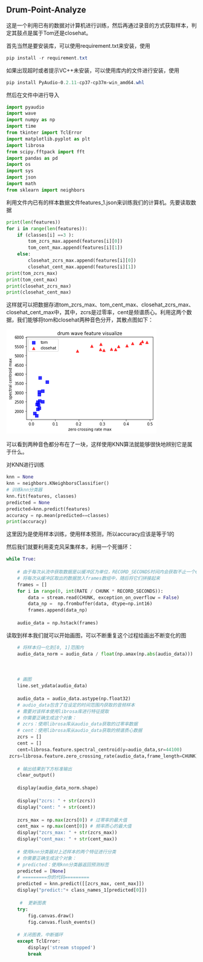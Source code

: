 ## Drum-Point-Analyze

这是一个利用已有的数据对计算机进行训练，然后再通过录音的方式获取样本，判定其鼓点是属于Tom还是closehat。

首先当然是要安装库，可以使用requirement.txt来安装，使用

```powershell
pip install -r requirement.txt
```

如果出现超时或者提示VC++未安装，可以使用库内的文件进行安装，使用

```powershell
pip install PyAudio-0.2.11-cp37-cp37m-win_amd64.whl
```

然后在文件中进行导入

```python
import pyaudio
import wave
import numpy as np
import time
from tkinter import TclError
import matplotlib.pyplot as plt
import librosa
from scipy.fftpack import fft
import pandas as pd
import os
import sys
import json
import math
from sklearn import neighbors
```

利用文件内已有的样本数据文件features_1.json来训练我们的计算机。先要读取数据

```python 
print(len(features))
for i in range(len(features)):
    if (classes[i] ==3 ):
        tom_zcrs_max.append(features[i][0])
        tom_cent_max.append(features[i][1])
    else: 
        closehat_zcrs_max.append(features[i][0])
        closehat_cent_max.append(features[i][1])
print(tom_zcrs_max)
print(tom_cent_max)
print(closehat_zcrs_max)
print(closehat_cent_max)
```

这样就可以把数据存进tom_zcrs_max、tom_cent_max、closehat_zcrs_max、closehat_cent_max中，其中，zcrs是过零率，cent是频谱质心。利用这两个数据，我们能够将tom和closehat两种音色分开，其散点图如下：

![](Tom&Closehat.png)

可以看到两种音色都分布在了一块，这样使用KNN算法就能够很快地辨别它是属于什么。

对KNN进行训练

```python
knn = None
knn = neighbors.KNeighborsClassifier() 
# 训练knn分类器
knn.fit(features, classes)
predicted = None
predicted=knn.predict(features)
accuracy = np.mean(predicted==classes)
print(accuracy)
```

这里因为是使用样本训练，使用样本预测，所以accuracy应该是等于1的

然后我们就要利用麦克风采集样本，利用一个死循环：

```python
while True:

    # 由于每次从流中获取数据是以缓冲区为单位，RECORD_SECONDS时间内会获取不止一个chunk大小的样本
    # 将每次从缓冲区取出的数据放入frames数组中，随后将它们拼接起来
    frames = []
    for i in range(0, int(RATE / CHUNK * RECORD_SECONDS)):
        data = stream.read(CHUNK, exception_on_overflow = False)
        data_np =  np.frombuffer(data, dtype=np.int16)
        frames.append(data_np)

    audio_data = np.hstack(frames)
```

读取到样本我们就可以开始画图，可以不断重复这个过程绘画出不断变化的图

```python
    # 将样本归一化到[0, 1]范围内
    audio_data_norm = audio_data / float(np.amax(np.abs(audio_data)))
    
    
    
    # 画图
    line.set_ydata(audio_data)
    
    audio_data = audio_data.astype(np.float32)
    # audio_data包含了在设定的时间范围内获取的音频样本
    # 需要对该样本使用librosa库进行特征提取
    # 你需要正确生成这个对象：
    # zcrs：使用librosa库从audio_data获取的过零率数据
    # cent：使用librosa库从audio_data获取的频谱质心数据
    zcrs = []
    cent = []
    cent=librosa.feature.spectral_centroid(y=audio_data,sr=44100)
 zcrs=librosa.feature.zero_crossing_rate(audio_data,frame_length=CHUNK)   
    
    # 输出结果到下方标准输出
    clear_output()
    
    display(audio_data_norm.shape)
    
    display("zcrs: " + str(zcrs))
    display("cent: " + str(cent))
    
    zcrs_max = np.max(zcrs[0]) # 过零率的最大值
    cent_max = np.max(cent[0]) # 频率质心的最大值
    display("zcrs_max: " + str(zcrs_max))
    display("cent_max: " + str(cent_max))
    
    # 使用knn分类器对上述样本的两个特征进行分类
    # 你需要正确生成这个对象：
    # predicted：使用knn分类器返回预测标签
    predicted = [None]
    # =========你的代码=========
    predicted = knn.predict([[zcrs_max, cent_max]])
    display("predict:"+ class_names_1[predicted[0]])
    
     #  更新图表
    try:
        fig.canvas.draw()
        fig.canvas.flush_events()
    
    # 关闭图表，中断循环
    except TclError:
        display('stream stopped')
        break
```

